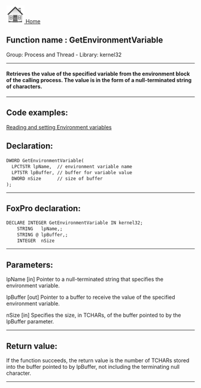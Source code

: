 [<img src="../../images/home.png"> Home ](https://github.com/VFPX/Win32API)  

## Function name : GetEnvironmentVariable
Group: Process and Thread - Library: kernel32    
***  


#### Retrieves the value of the specified variable from the environment block of the calling process. The value is in the form of a null-terminated string of characters.
***  


## Code examples:
[Reading and setting Environment variables](../../samples/sample_152.md)  

## Declaration:
```foxpro  
DWORD GetEnvironmentVariable(
  LPCTSTR lpName,  // environment variable name
  LPTSTR lpBuffer, // buffer for variable value
  DWORD nSize      // size of buffer
);  
```  
***  


## FoxPro declaration:
```foxpro  
DECLARE INTEGER GetEnvironmentVariable IN kernel32;
	STRING   lpName,;
	STRING @ lpBuffer,;
	INTEGER  nSize  
```  
***  


## Parameters:
lpName 
[in] Pointer to a null-terminated string that specifies the environment variable. 

lpBuffer 
[out] Pointer to a buffer to receive the value of the specified environment variable. 

nSize 
[in] Specifies the size, in TCHARs, of the buffer pointed to by the lpBuffer parameter.  
***  


## Return value:
If the function succeeds, the return value is the number of TCHARs stored into the buffer pointed to by lpBuffer, not including the terminating null character.  
***  

